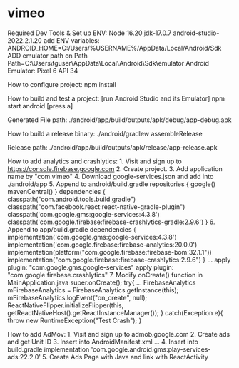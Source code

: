 # vimeo

Required Dev Tools & Set up ENV: 
	Node 16.20
	jdk-17.0.7
	android-studio-2022.2.1.20
	add ENV variables:
	ANDROID_HOME=C:/Users/%USERNAME%/AppData/Local/Android/Sdk
	ADD emulator path on Path
	Path=C:\Users\tguser\AppData\Local\Android\Sdk\emulator
	Android Emulator: Pixel 6 API 34

How to configure project: 
	npm install

How to build and test a project:
	[run Android Studio and its Emulator]
	npm start android
	[press a]

Generated File path: ./android/app/build/outputs/apk/debug/app-debug.apk

How to build a release binary:
	./android/gradlew assembleRelease

Release path: ./android/app/build/outputs/apk/release/app-release.apk

How to add analytics and crashlytics:
	1. Visit and sign up to https://console.firebase.google.com
	2. Create project.
	3. Add application name by "com.vimeo"
	4. Download google-services.json and add into ./android/app
	5. Append to android/build.gradle
        repositories {
        	google()
        	mavenCentral()
		}
		dependencies {
			classpath("com.android.tools.build:gradle")
			classpath("com.facebook.react:react-native-gradle-plugin")
			classpath('com.google.gms:google-services:4.3.8')
			classpath('com.google.firebase:firebase-crashlytics-gradle:2.9.6')
		}
  	6. Append to app/build.gradle
		dependencies {
			implementation('com.google.gms:google-services:4.3.8')
			implementation('com.google.firebase:firebase-analytics:20.0.0')
			implementation(platform("com.google.firebase:firebase-bom:32.1.1"))
			implementation("com.google.firebase:firebase-crashlytics:2.9.6")
		}
		...
        apply plugin: "com.google.gms.google-services"
		apply plugin: "com.google.firebase.crashlytics"
  	7. Modify onCreate() function in MainApplication.java
		super.onCreate();
		try{
			...
			FirebaseAnalytics mFirebaseAnalytics = FirebaseAnalytics.getInstance(this);
			mFirebaseAnalytics.logEvent("on_create", null);
			ReactNativeFlipper.initializeFlipper(this, getReactNativeHost().getReactInstanceManager());
		}
		catch(Exception e){
			throw new RuntimeException("Test Crash"); 
		}

How to add AdMov:
	1. Visit and sign up to admob.google.com
	2. Create ads and get Unit ID
	3. Insert into AndroidManifest.xml
		<application> ...
			<meta-data
				android:name="com.google.android.gms.ads.APPLICATION_ID"
				android:value="app ID"/>
	4. Insert into build.gradle
		implementation 'com.google.android.gms:play-services-ads:22.2.0'
	5. Create Ads Page with Java and link with ReactActivity
